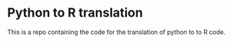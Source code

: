 # Python to R translation

This is a repo containing the code for the translation of python to to R
code.
